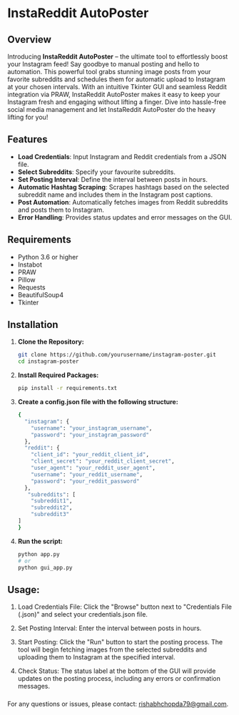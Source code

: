 # InstaReddit AutoPoster

## Overview

Introducing **InstaReddit AutoPoster** – the ultimate tool to effortlessly boost your Instagram feed! Say goodbye to manual posting and hello to automation. This powerful tool grabs stunning image posts from your favorite subreddits and schedules them for automatic upload to Instagram at your chosen intervals. With an intuitive Tkinter GUI and seamless Reddit integration via PRAW, InstaReddit AutoPoster makes it easy to keep your Instagram fresh and engaging without lifting a finger. Dive into hassle-free social media management and let InstaReddit AutoPoster do the heavy lifting for you!

## Features

- **Load Credentials**: Input Instagram and Reddit credentials from a JSON file.
- **Select Subreddits**: Specify your favourite subreddits.
- **Set Posting Interval**: Define the interval between posts in hours.
- **Automatic Hashtag Scraping**: Scrapes hashtags based on the selected subreddit name and includes them in the Instagram post captions.
- **Post Automation**: Automatically fetches images from Reddit subreddits and posts them to Instagram.
- **Error Handling**: Provides status updates and error messages on the GUI.

## Requirements

- Python 3.6 or higher
- Instabot
- PRAW
- Pillow
- Requests
- BeautifulSoup4
- Tkinter

## Installation

1. **Clone the Repository:**

   ```bash
   git clone https://github.com/yourusername/instagram-poster.git
   cd instagram-poster
   ```
2. **Install Required Packages:**
    ```bash
    pip install -r requirements.txt
    ```
3. **Create a config.json file with the following structure:**

   ```bash
   {
     "instagram": {
       "username": "your_instagram_username",
       "password": "your_instagram_password"
     },
     "reddit": {
       "client_id": "your_reddit_client_id",
       "client_secret": "your_reddit_client_secret",
       "user_agent": "your_reddit_user_agent",
       "username": "your_reddit_username",
       "password": "your_reddit_password"
     },
      "subreddits": [
       "subreddit1",
       "subreddit2",
       "subreddit3"
   ]
   }
   
   ``` 


4. **Run the script:**

   ``` bash
   python app.py
   # or
   python gui_app.py
   ```

## Usage:

1. Load Credentials File: Click the "Browse" button next to "Credentials File (.json)" and select your credentials.json file.

2. Set Posting Interval: Enter the interval between posts in hours.

3. Start Posting: Click the "Run" button to start the posting process. The tool will begin fetching images from the selected subreddits and uploading them to Instagram at the specified interval.

4. Check Status: The status label at the bottom of the GUI will provide updates on the posting process, including any errors or confirmation messages.


###

For any questions or issues, please contact:  [rishabhchopda79@gmail.com](rishabhchopda79@gmail.com).

